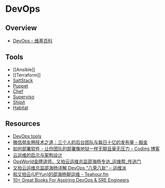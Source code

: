 # DevOps

## Overview

- [DevOps - 维基百科](https://zh.wikipedia.org/zh-hans/DevOps)

## Tools

- [[Ansible]]
- [[Terraform]]
- [SaltStack](http://saltstack.com/)
- [Puppet](https://puppet.com/)
- [Chef](https://www.chef.io/chef/)
- [Superviso](http://supervisord.org/)
- [Shipit](https://github.com/shipitjs/shipit)
- [Habitat](https://www.habitat.sh/)

## Resources

- [DevOps tools](https://github.com/showcases/devops-tools)
- [微信朋友圈技术之道：三个人的后台团队与每日十亿的发布量 - 掘金](http://gold.xitu.io/entry/566ea1cb60b215d68bdc2ac0)
- [如何部署软件 - 让你团队的部署像地狱一样无聊且毫无压力 - Coding 博客](https://blog.coding.net/blog/deploying-software)
- [云运维的启示与架构设计](http://lock522.b0.upaiyun.com/shy.pdf)
- [OpsWorld金牌讲师，又拍云运维总监邵海杨专访_运维帮_传送门](http://chuansong.me/n/1087943151059)
- [又拍云运维总监邵海杨详解 DevOps “八荣八耻” – 运维派](http://www.yunweipai.com/archives/10849.html)
- [和又拍云(UPYun)的邵海杨聊运维 - Teahour.fm](http://teahour.fm/2013/07/22/interview-with-shaohaiyang-about-upyun-devops.html)
- [10+ Great Books For Aspiring DevOps & SRE Engineers](https://medium.com/devopslinks/10-great-books-for-aspiring-devops-sre-engineers-76536c7c4909)
